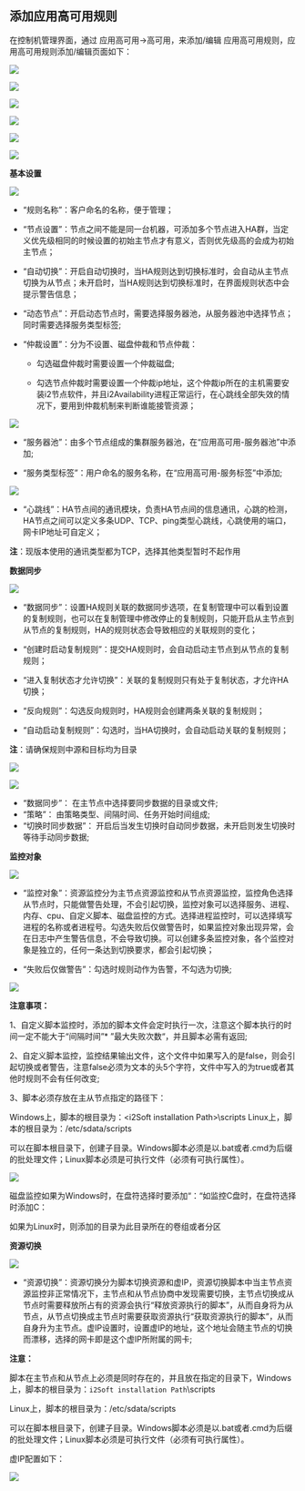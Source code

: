 ## 添加应用高可用规则

在控制机管理界面，通过 应用高可用-&gt;高可用，来添加/编辑 应用高可用规则，应用高可用规则添加/编辑页面如下：

![](/assets/20190428103155.png)

![](/assets/20190428103425.png)

![](/assets/V7.028614.png)

![](/assets/20190428102735.png)

![](/assets/V7.028615.png)

![](/assets/V7.028616.png)

**基本设置**

![](/assets/20190428103155.png)

*   “规则名称”：客户命名的名称，便于管理；

*   “节点设置”：节点之间不能是同一台机器，可添加多个节点进入HA群，当定义优先级相同的时候设置的初始主节点才有意义，否则优先级高的会成为初始主节点；


*   “自动切换”：开启自动切换时，当HA规则达到切换标准时，会自动从主节点切换为从节点；未开启时，当HA规则达到切换标准时，在界面规则状态中会提示警告信息；

*   “动态节点”：开启动态节点时，需要选择服务器池，从服务器池中选择节点；同时需要选择服务类型标签;

*   “仲裁设置”：分为不设置、磁盘仲裁和节点仲裁：
    
    * 勾选磁盘仲裁时需要设置一个仲裁磁盘;

    * 勾选节点仲裁时需要设置一个仲裁ip地址，这个仲裁ip所在的主机需要安装i2节点软件，并且i2Availability进程正常运行，在心跳线全部失效的情况下，要用到仲裁机制来判断谁能接管资源；
 
 ![](/assets/20190428103425.png)
 
*   “服务器池”：由多个节点组成的集群服务器池，在“应用高可用-服务器池”中添加;

*   “服务类型标签”：用户命名的服务名称，在“应用高可用-服务标签”中添加;
 
![](/assets/V7.028618.png)

*   “心跳线”：HA节点间的通讯模块，负责HA节点间的信息通讯，心跳的检测，HA节点之间可以定义多条UDP、TCP、ping类型心跳线，心跳使用的端口，网卡IP地址可自定义；

 **注**：现版本使用的通讯类型都为TCP，选择其他类型暂时不起作用
 
**数据同步**

![](/assets/V7.028619.png)

*   “数据同步”：设置HA规则关联的数据同步选项，在复制管理中可以看到设置的复制规则，也可以在复制管理中修改停止的复制规则，只能开启从主节点到从节点的复制规则，HA的规则状态会导致相应的关联规则的变化；

*   “创建时启动复制规则”：提交HA规则时，会自动启动主节点到从节点的复制规则；

*   “进入复制状态才允许切换”：关联的复制规则只有处于复制状态，才允许HA切换；

*   “反向规则”：勾选反向规则时，HA规则会创建两条关联的复制规则；

*   “自动启动复制规则”：勾选时，当HA切换时，会自动启动关联的复制规则；

 **注**：请确保规则中源和目标均为目录
 
![](/assets/20190428102735.png)

![](/assets/20190428113652.png)

*   “数据同步”： 在主节点中选择要同步数据的目录或文件;
*   “策略”： 由策略类型、间隔时间、任务开始时间组成;
*   “切换时同步数据”： 开启后当发生切换时自动同步数据，未开启则发生切换时等待手动同步数据; 
 
**监控对象**
     
![](/assets/V7.028620.png)

*   “监控对象”：资源监控分为主节点资源监控和从节点资源监控，监控角色选择从节点时，只能做警告处理，不会引起切换，监控对象可以选择服务、进程、内存、cpu、自定义脚本、磁盘监控的方式。选择进程监控时，可以选择填写进程的名称或者进程号。勾选失败后仅做警告时，如果监控对象出现异常，会在日志中产生警告信息，不会导致切换。可以创建多条监控对象，各个监控对象是独立的，任何一条达到切换要求，都会引起切换；

*   “失败后仅做警告”：勾选时规则动作为告警，不勾选为切换;

![](/assets/V7.028621.png)

 **注意事项：**

1、自定义脚本监控时，添加的脚本文件会定时执行一次，注意这个脚本执行的时间一定不能大于“间隔时间”* ”最大失败次数“，并且脚本必需有返回;

2、自定义脚本监控，监控结果输出文件，这个文件中如果写入的是false，则会引起切换或者警告，注意false必须为文本的头5个字符，文件中写入的为true或者其他时规则不会有任何改变;

3、脚本必须存放在主从节点指定的路径下：

Windows上，脚本的根目录为：&lt;i2Soft installation Path&gt;\scripts
Linux上，脚本的根目录为：/etc/sdata/scripts

可以在脚本根目录下，创建子目录。Windows脚本必须是以.bat或者.cmd为后缀的批处理文件；Linux脚本必须是可执行文件（必须有可执行属性）。

![](/assets/V7.028622.png)

磁盘监控如果为Windows时，在盘符选择时要添加“：“如监控C盘时，在盘符选择时添加C：

如果为Linux时，则添加的目录为此目录所在的卷组或者分区


**资源切换**

![](/assets/V7.028623.png)

*   “资源切换”：资源切换分为脚本切换资源和虚IP，资源切换脚本中当主节点资源监控非正常情况下，主节点和从节点协商中发现需要切换，主节点切换成从节点时需要释放所占有的资源会执行“释放资源执行的脚本”，从而自身将为从节点，从节点切换成主节点时需要获取资源执行“获取资源执行的脚本”，从而自身升为主节点。虚IP设置时，设置虚IP的地址，这个地址会随主节点的切换而漂移，选择的网卡即是这个虚IP所附属的网卡;

 **注意：**

脚本在主节点和从节点上必须是同时存在的，并且放在指定的目录下，Windows上，脚本的根目录为：`i2Soft installation Path`\scripts

Linux上，脚本的根目录为：/etc/sdata/scripts

可以在脚本根目录下，创建子目录。Windows脚本必须是以.bat或者.cmd为后缀的批处理文件；Linux脚本必须是可执行文件（必须有可执行属性）。

虚IP配置如下：

![](/assets/V7.028624.png)


